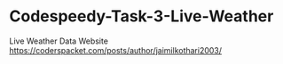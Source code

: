 # Codespeedy-Task-3-Live-Weather
Live Weather Data Website
https://coderspacket.com/posts/author/jaimilkothari2003/
